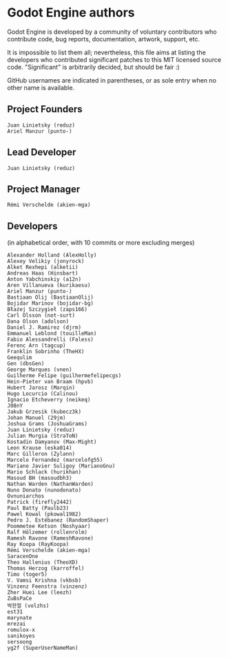 # Godot Engine authors

Godot Engine is developed by a community of voluntary contributors who
contribute code, bug reports, documentation, artwork, support, etc.

It is impossible to list them all; nevertheless, this file aims at listing
the developers who contributed significant patches to this MIT licensed
source code. "Significant" is arbitrarily decided, but should be fair :)

GitHub usernames are indicated in parentheses, or as sole entry when no other
name is available.

## Project Founders

    Juan Linietsky (reduz)
    Ariel Manzur (punto-)

## Lead Developer

    Juan Linietsky (reduz)

## Project Manager

    Rémi Verschelde (akien-mga)

## Developers

(in alphabetical order, with 10 commits or more excluding merges)

    Alexander Holland (AlexHolly)
    Alexey Velikiy (jonyrock)
    Alket Rexhepi (alketii)
    Andreas Haas (Hinsbart)
    Anton Yabchinskiy (a12n)
    Aren Villanueva (kurikaesu)
    Ariel Manzur (punto-)
    Bastiaan Olij (BastiaanOlij)
    Bojidar Marinov (bojidar-bg)
    Błażej Szczygieł (zaps166)
    Carl Olsson (not-surt)
    Dana Olson (adolson)
    Daniel J. Ramirez (djrm)
    Emmanuel Leblond (touilleMan)
    Fabio Alessandrelli (Faless)
    Ferenc Arn (tagcup)
    Franklin Sobrinho (TheHX)
    Geequlim
    Gen (dbsGen)
    George Marques (vnen)
    Guilherme Felipe (guilhermefelipecgs)
    Hein-Pieter van Braam (hpvb)
    Hubert Jarosz (Marqin)
    Hugo Locurcio (Calinou)
    Ignacio Etcheverry (neikeq)
    J08nY
    Jakub Grzesik (kubecz3k)
    Johan Manuel (29jm)
    Joshua Grams (JoshuaGrams)
    Juan Linietsky (reduz)
    Julian Murgia (StraToN)
    Kostadin Damyanov (Max-Might)
    Leon Krause (eska014)
    Marc Gilleron (Zylann)
    Marcelo Fernandez (marcelofg55)
    Mariano Javier Suligoy (MarianoGnu)
    Mario Schlack (hurikhan)
    Masoud BH (masoudbh3)
    Nathan Warden (NathanWarden)
    Nuno Donato (nunodonato)
    Ovnuniarchos
    Patrick (firefly2442)
    Paul Batty (Paulb23)
    Pawel Kowal (pkowal1982)
    Pedro J. Estébanez (RandomShaper)
    Poommetee Ketson (Noshyaar)
    Ralf Hölzemer (rollenrolm)
    Ramesh Ravone (RameshRavone)
    Ray Koopa (RayKoopa)
    Rémi Verschelde (akien-mga)
    SaracenOne
    Theo Hallenius (TheoXD)
    Thomas Herzog (karroffel)
    Timo (toger5)
    V. Vamsi Krishna (vkbsb)
    Vinzenz Feenstra (vinzenz)
    Zher Huei Lee (leezh)
    ZuBsPaCe
    박한얼 (volzhs)
    est31
    marynate
    mrezai
    romulox-x
    sanikoyes
    sersoong
    yg2f (SuperUserNameMan)
